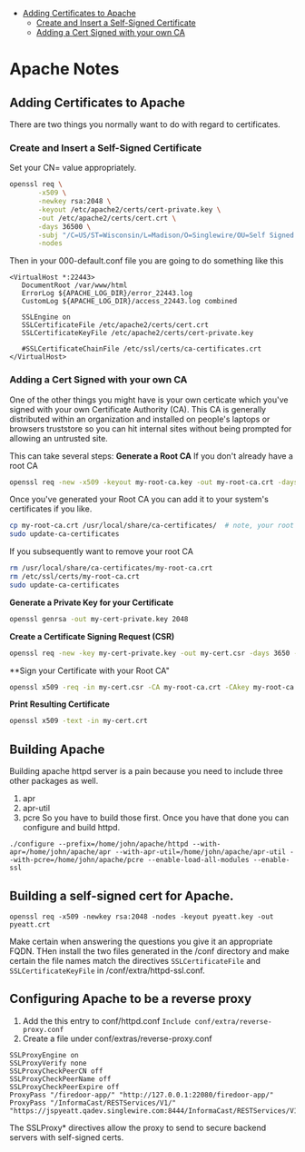 - [Adding Certificates to Apache](#adding-certificates-to-apache)
  * [Create and Insert a Self-Signed Certificate](#create-and-insert-a-self-signed-certificate)
  * [Adding a Cert Signed with your own CA](#adding-a-cert-signed-with-your-own-cA)

# Apache Notes

## Adding Certificates to Apache
There are two things you normally want to do with regard to certificates.

### Create and Insert a Self-Signed Certificate

Set your CN= value appropriately.
```bash
openssl req \
       -x509 \
       -newkey rsa:2048 \
       -keyout /etc/apache2/certs/cert-private.key \
       -out /etc/apache2/certs/cert.crt \
       -days 36500 \
       -subj "/C=US/ST=Wisconsin/L=Madison/O=Singlewire/OU=Self Signed Cert/CN=jspyeatt.qadev.singlewire.com" \
       -nodes
```
Then in your 000-default.conf file you are going to do something like this
```
<VirtualHost *:22443>
   DocumentRoot /var/www/html
   ErrorLog ${APACHE_LOG_DIR}/error_22443.log
   CustomLog ${APACHE_LOG_DIR}/access_22443.log combined

   SSLEngine on
   SSLCertificateFile /etc/apache2/certs/cert.crt
   SSLCertificateKeyFile /etc/apache2/certs/cert-private.key
   
   #SSLCertificateChainFile /etc/ssl/certs/ca-certificates.crt
</VirtualHost>
```
### Adding a Cert Signed with your own CA
One of the other things you might have is your own certicate which you've signed with your own Certificate Authority (CA).
This CA is generally distributed within an organization and installed on people's laptops or browsers truststore so
you can hit internal sites without being prompted for allowing an untrusted site.

This can take several steps:
**Generate a Root CA**
If you don't already have a root CA
```bash
openssl req -new -x509 -keyout my-root-ca.key -out my-root-ca.crt -days 36500 -nodes -subj "/C=US/ST=Wisconsin/L=Madison/O=Singlewire/OU=Self Signed Cert With Root CA"
```
Once you've generated your Root CA you can add it to your system's certificates if you like.
```bash
cp my-root-ca.crt /usr/local/share/ca-certificates/  # note, your root CA must have a .crt extension
sudo update-ca-certificates
```
If you subsequently want to remove your root CA
```bash
rm /usr/local/share/ca-certificates/my-root-ca.crt
rm /etc/ssl/certs/my-root-ca.crt
sudo update-ca-certificates
```

**Generate a Private Key for your Certificate**
```bash
openssl genrsa -out my-cert-private.key 2048
```
**Create a Certificate Signing Request (CSR)**
```bash
openssl req -new -key my-cert-private.key -out my-cert.csr -days 3650 -subj "/C=US/ST=Wisconsin/L=Madison/O=Singlewire/OU=Self Signed Cert With Root CA/CN=jspyeatt.qadev.singlewire.com"
```
**Sign your Certificate with your Root CA"
```bash
openssl x509 -req -in my-cert.csr -CA my-root-ca.crt -CAkey my-root-ca.key -days 36500 -CAcreateserial -out my-cert.crt
```
**Print Resulting Certificate**
```bash
openssl x509 -text -in my-cert.crt
```

## Building Apache
Building apache httpd server is a pain because you need to include three other packages as well.
1. apr
1. apr-util
1. pcre
So you have to build those first. Once you have that done you can configure and build httpd.

```
./configure --prefix=/home/john/apache/httpd --with-apr=/home/john/apache/apr --with-apr-util=/home/john/apache/apr-util --with-pcre=/home/john/apache/pcre --enable-load-all-modules --enable-ssl
```

## Building a self-signed cert for Apache.
```
openssl req -x509 -newkey rsa:2048 -nodes -keyout pyeatt.key -out pyeatt.crt
```
Make certain when answering the questions you give it an appropriate FQDN. THen install the two files generated in the /conf
directory and make certain the file names match the directives `SSLCertificateFile` and `SSLCertificateKeyFile` in /conf/extra/httpd-ssl.conf.

## Configuring Apache to be a reverse proxy

1. Add the this entry to conf/httpd.conf `Include conf/extra/reverse-proxy.conf`
1. Create a file under conf/extras/reverse-proxy.conf
```
SSLProxyEngine on
SSLProxyVerify none
SSLProxyCheckPeerCN off
SSLProxyCheckPeerName off
SSLProxyCheckPeerExpire off
ProxyPass "/firedoor-app/" "http://127.0.0.1:22080/firedoor-app/"
ProxyPass "/InformaCast/RESTServices/V1/" "https://jspyeatt.qadev.singlewire.com:8444/InformaCast/RESTServices/V1/"
```
The SSLProxy* directives allow the proxy to send to secure backend servers with self-signed certs.

